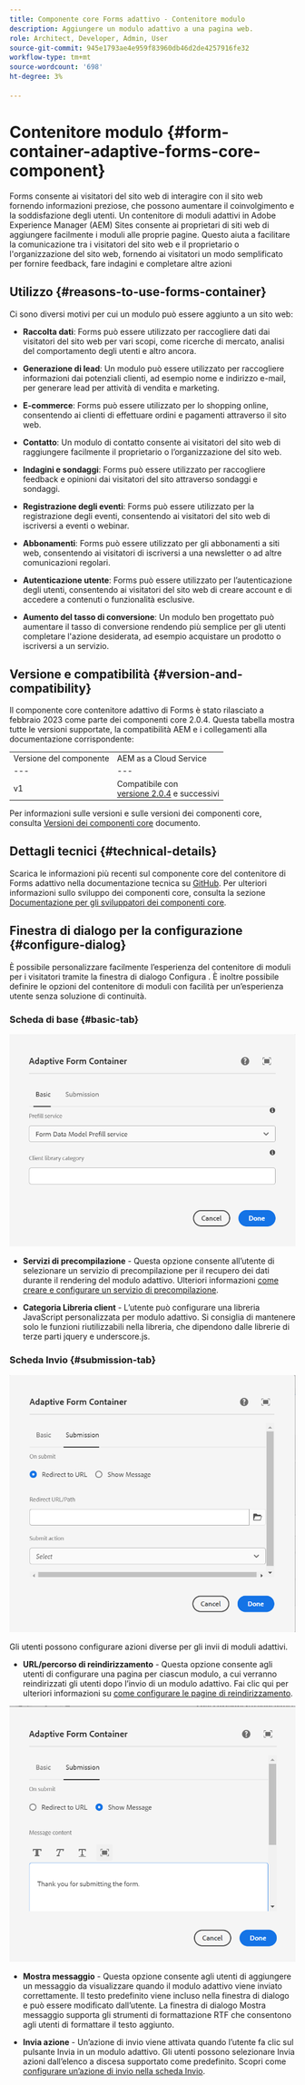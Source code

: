 ```yaml
---
title: Componente core Forms adattivo - Contenitore modulo
description: Aggiungere un modulo adattivo a una pagina web.
role: Architect, Developer, Admin, User
source-git-commit: 945e1793ae4e959f83960db46d2de4257916fe32
workflow-type: tm+mt
source-wordcount: '698'
ht-degree: 3%

---
```



# Contenitore modulo {#form-container-adaptive-forms-core-component}

Forms consente ai visitatori del sito web di interagire con il sito web fornendo informazioni preziose, che possono aumentare il coinvolgimento e la soddisfazione degli utenti. Un contenitore di moduli adattivi in Adobe Experience Manager (AEM) Sites consente ai proprietari di siti web di aggiungere facilmente i moduli alle proprie pagine. Questo aiuta a facilitare la comunicazione tra i visitatori del sito web e il proprietario o l&#39;organizzazione del sito web, fornendo ai visitatori un modo semplificato per fornire feedback, fare indagini e completare altre azioni

## Utilizzo {#reasons-to-use-forms-container}

Ci sono diversi motivi per cui un modulo può essere aggiunto a un sito web:

* **Raccolta dati**: Forms può essere utilizzato per raccogliere dati dai visitatori del sito web per vari scopi, come ricerche di mercato, analisi del comportamento degli utenti e altro ancora.

* **Generazione di lead**: Un modulo può essere utilizzato per raccogliere informazioni dai potenziali clienti, ad esempio nome e indirizzo e-mail, per generare lead per attività di vendita e marketing.

* **E-commerce**: Forms può essere utilizzato per lo shopping online, consentendo ai clienti di effettuare ordini e pagamenti attraverso il sito web.

* **Contatto**: Un modulo di contatto consente ai visitatori del sito web di raggiungere facilmente il proprietario o l’organizzazione del sito web.

* **Indagini e sondaggi**: Forms può essere utilizzato per raccogliere feedback e opinioni dai visitatori del sito attraverso sondaggi e sondaggi.

* **Registrazione degli eventi**: Forms può essere utilizzato per la registrazione degli eventi, consentendo ai visitatori del sito web di iscriversi a eventi o webinar.

* **Abbonamenti**: Forms può essere utilizzato per gli abbonamenti a siti web, consentendo ai visitatori di iscriversi a una newsletter o ad altre comunicazioni regolari.

* **Autenticazione utente**: Forms può essere utilizzato per l’autenticazione degli utenti, consentendo ai visitatori del sito web di creare account e di accedere a contenuti o funzionalità esclusive.

* **Aumento del tasso di conversione**: Un modulo ben progettato può aumentare il tasso di conversione rendendo più semplice per gli utenti completare l&#39;azione desiderata, ad esempio acquistare un prodotto o iscriversi a un servizio.


## Versione e compatibilità {#version-and-compatibility}

Il componente core contenitore adattivo di Forms è stato rilasciato a febbraio 2023 come parte dei componenti core 2.0.4. Questa tabella mostra tutte le versioni supportate, la compatibilità AEM e i collegamenti alla documentazione corrispondente:

|  |  |
|---|---|
| Versione del componente | AEM as a Cloud Service |
| --- | --- |
| v1 | Compatibile  con<br>[versione 2.0.4](/help/versions.md) e successivi | Compatibile | Compatibile |

Per informazioni sulle versioni e sulle versioni dei componenti core, consulta [Versioni dei componenti core](/help/versions.md) documento.

<!-- ## Sample Component Output {#sample-component-output}

To experience the Accordion Component as well as see examples of its configuration options as well as HTML and JSON output, visit the [Component Library](https://adobe.com/go/aem_cmp_library_accordion). -->

## Dettagli tecnici {#technical-details}

Scarica le informazioni più recenti sul componente core del contenitore di Forms adattivo nella documentazione tecnica su [GitHub](https://github.com/adobe/aem-core-forms-components/tree/master/ui.af.apps/src/main/content/jcr_root/apps/core/fd/components/form/container/v1/container). Per ulteriori informazioni sullo sviluppo dei componenti core, consulta la sezione [Documentazione per gli sviluppatori dei componenti core](/help/developing/overview.md).

## Finestra di dialogo per la configurazione {#configure-dialog}

È possibile personalizzare facilmente l’esperienza del contenitore di moduli per i visitatori tramite la finestra di dialogo Configura . È inoltre possibile definire le opzioni del contenitore di moduli con facilità per un’esperienza utente senza soluzione di continuità.

### Scheda di base {#basic-tab}

![Scheda Base](/help/adaptive-forms/assets/formcontainer_basictab.png)

* **Servizi di precompilazione** - Questa opzione consente all’utente di selezionare un servizio di precompilazione per il recupero dei dati durante il rendering del modulo adattivo. Ulteriori informazioni [come creare e configurare un servizio di precompilazione](https://experienceleague.adobe.com/docs/experience-manager-cloud-service/content/forms/create-an-adaptive-form/prepopulate-adaptive-form-fields.html?lang=en#aem-forms-custom-prefill-service).

* **Categoria Libreria client** - L’utente può configurare una libreria JavaScript personalizzata per modulo adattivo. Si consiglia di mantenere solo le funzioni riutilizzabili nella libreria, che dipendono dalle librerie di terze parti jquery e underscore.js.

### Scheda Invio {#submission-tab}

![Scheda Invio](/help/adaptive-forms/assets/formcontainer_submissiontab.png)

Gli utenti possono configurare azioni diverse per gli invii di moduli adattivi.

* **URL/percorso di reindirizzamento** - Questa opzione consente agli utenti di configurare una pagina per ciascun modulo, a cui verranno reindirizzati gli utenti dopo l’invio di un modulo adattivo. Fai clic qui per ulteriori informazioni su [come configurare le pagine di reindirizzamento](https://experienceleague.adobe.com/docs/experience-manager-cloud-service/content/forms/create-an-adaptive-form/configure-submit-actions-and-metadata-submission/configuring-redirect-page.html).

![Mostra scheda Messaggio](/help/adaptive-forms/assets/formconatiner_showmessage.png)

* **Mostra messaggio** - Questa opzione consente agli utenti di aggiungere un messaggio da visualizzare quando il modulo adattivo viene inviato correttamente. Il testo predefinito viene incluso nella finestra di dialogo e può essere modificato dall’utente. La finestra di dialogo Mostra messaggio supporta gli strumenti di formattazione RTF che consentono agli utenti di formattare il testo aggiunto.

* **Invia azione** - Un’azione di invio viene attivata quando l’utente fa clic sul pulsante Invia in un modulo adattivo. Gli utenti possono selezionare Invia azioni dall’elenco a discesa supportato come predefinito. Scopri come [configurare un’azione di invio nella scheda Invio](https://experienceleague.adobe.com/docs/experience-manager-cloud-service/content/forms/create-an-adaptive-form/configure-submit-actions-and-metadata-submission/configuring-submit-actions.html#supporting-custom-functions-in-validation-expressions-br).




